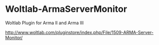 Woltlab-ArmaServerMonitor
=========================
Woltlab Plugin for Arma II and Arma III

http://www.woltlab.com/pluginstore/index.php/File/1509-ARMA-Server-Monitor/

